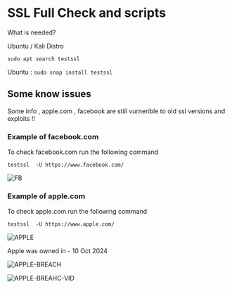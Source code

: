 # SSL Full Check and scripts 

What is needed? 

Ubuntu / Kali Distro 

```sudo apt search testssl```

Ubuntu : ``` sudo snap install testssl ```

## Some know issues

Some info , apple.com , facebook are still vurnerible to old ssl versions and exploits !!

### Example of facebook.com 

To check facebook.com run the following command 

```testssl  -U https://www.facebook.com/```

![FB](https://imgur.com/cFjxCSd.png)

### Example of apple.com 

To check apple.com run the following command 

``` testssl  -U https://www.apple.com/ ```

![APPLE](https://imgur.com/g1cS869.png)

Apple was owned in - 10 Oct 2024

![APPLE-BREACH](https://imgur.com/BUqSudB.png)

![APPLE-BREAHC-VID](https://www.youtube.com/watch?v=IHo-xQTbmos&ab_channel=HackTheMatrix)
